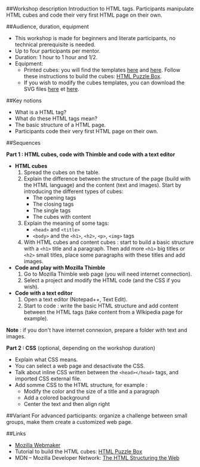 ##Workshop description
Introduction to HTML tags.
Participants manipulate HTML cubes and code their very first HTML page on their own.

##Audience, duration, equipment
* This workshop is made for beginners and literate participants, no technical prerequisite is needed.
* Up to four participants per mentor.
* Duration: 1 hour to 1 hour and 1/2.
* Equipment:
    * Printed cubes: you will find the templates [here](http://ngaumont.fr/asset/webmaker/CubeHTML.png) and [here](http://ngaumont.fr/asset/webmaker/CubeHTML2.png). Follow these instructions to build the cubes: [HTML Puzzle Box](https://yopdesign.makes.org/thimble/LTQ5ODQ2NjU2MA==/html-puzzle-box).
    * If you wish to modify the cubes templates, you can download the SVG files [here](http://ngaumont.fr/asset/webmaker/CubeHTML.svg) et [here](http://ngaumont.fr/asset/webmaker/CubeHTML2.svg).

##Key notions
* What is a HTML tag?
* What do these HTML tags mean?
* The basic structure of a HTML page.
* Participants code their very first HTML page on their own.

##Sequences

__Part 1 : HTML cubes, code with Thimble and code with a text editor__

* __HTML cubes__
    1. Spread the cubes on the table.
    2. Explain the difference between the structure of the page (build with the HTML language) and the content (text and images). Start by introducing the different types of cubes:
        * The opening tags
        * The closing tags
        * The single tags
        * The cubes with content
    3. Explain the meaning of some tags:
        * `<head>` and `<title>`
        * `<body>` and the `<h1>`, `<h2>`, `<p>`, `<img>` tags
    4. With HTML cubes and content cubes : start to build a basic structure with a `<h1>` title and a paragraph. Then add more `<h1>` big titles or `<h2>` small titles, place some paragraphs with these titles and add images.
* __Code and play with Mozilla Thimble__
    1. Go to Mozilla Thimble web page (you will need internet connection).
    2. Select a project and modify the HTML code (and the CSS if you wish).
* __Code with a text editor__
    1. Open a text editor (Notepad++, Text Edit).
    2. Start to code : write the basic HTML structure and add content between the HTML tags (take content from a WIkipedia page for example).

__Note__ : if you don't have internet connexion, prepare a folder with text and images.
 

__Part 2 : CSS__ (optional, depending on the workshop duration)
* Explain what CSS means.
* You can select a web page and desactivate the CSS.
* Talk about inline CSS written between the `<head></head>` tags, and imported CSS external file.
* Add somme CSS to the HTML structure, for example :
    * Modify the color and the size of a title and a paragraph
    * Add a colored background
    * Center the text and then align right

##Variant
For advanced participants: organize a challenge between small groups, make them create a customized web page.

##Links
* [Mozilla Webmaker](http://webmaker.org)
* Tutorial to build the HTML cubes: [HTML Puzzle Box](https://yopdesign.makes.org/thimble/LTQ5ODQ2NjU2MA==/html-puzzle-box)
* MDN – Mozilla Developer Network: [The HTML Structuring the Web](https://developer.mozilla.org/en-US/Learn/HTML)
